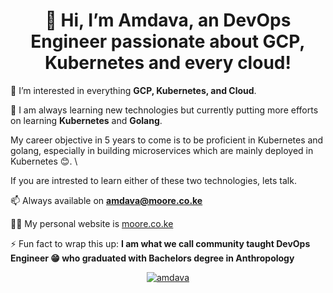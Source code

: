 <h1 align="center">👋 Hi, I’m Amdava, an DevOps Engineer passionate about GCP, Kubernetes and every cloud!</h1>

👀 I’m interested in everything **GCP, Kubernetes, and Cloud**. 

🌱 I am always learning new technologies but currently putting more efforts on learning **Kubernetes** and **Golang**. 

My career objective in 5 years to come is to be proficient in Kubernetes and golang, especially in building microservices which are mainly deployed in Kubernetes 😊. \

If you are intrested to learn either of these two technologies, lets talk. 

📫 Always available on **amdava@moore.co.ke**

👨‍💻 My personal website is [moore.co.ke](https:moore.co.ke)

⚡ Fun fact to wrap this up: **I am what we call community taught DevOps Engineer 😁  who graduated with Bachelors degree in Anthropology**


<p align="center"> <a href="https://twitter.com/moorecollins1" target="blank"><img src="https://img.shields.io/twitter/follow/immutablyyours?logo=twitter&style=for-the-badge" alt="amdava" /></a> 
